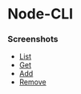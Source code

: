 # Node-CLI

### Screenshots

- [List](https://ibb.co/2MmgXvc)
- [Get](https://ibb.co/nmQDfSG)
- [Add](https://ibb.co/TBSkprH)
- [Remove](https://ibb.co/L6QBZ2P)
